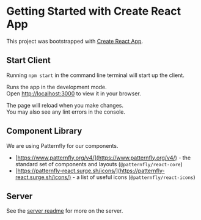 # Getting Started with Create React App

This project was bootstrapped with [Create React App](https://github.com/facebook/create-react-app).

## Start Client

Running `npm start` in the command line terminal will start up the client.

Runs the app in the development mode.\
Open [http://localhost:3000](http://localhost:3000) to view it in your browser.

The page will reload when you make changes.\
You may also see any lint errors in the console.

## Component Library

We are using Patternfly for our components.

- [https://www.patternfly.org/v4/](https://www.patternfly.org/v4/) - the standard set of components and layouts (`@patternfly/react-core`)
- [https://patternfly-react.surge.sh/icons/](https://patternfly-react.surge.sh/icons/) - a list of useful icons (`@patternfly/react-icons`)

## Server

See the [server readme](../server/README.md) for more on the server.
